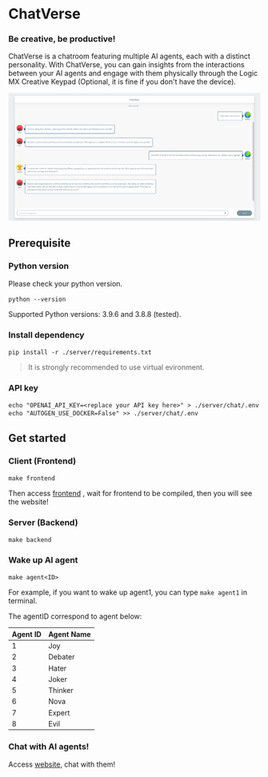 # ChatVerse
### **Be creative, be productive!**

ChatVerse is a chatroom featuring multiple AI agents, each with a distinct personality. With ChatVerse, you can gain insights from the interactions between your AI agents and engage with them physically through the Logic MX Creative Keypad (Optional, it is fine if you don't have the device).

![](./Demo/demo.png)

## Prerequisite
### Python version
Please check your python version.
```
python --version
```
Supported Python versions: 3.9.6 and 3.8.8 (tested).

### Install dependency
```
pip install -r ./server/requirements.txt
```

> It is strongly recommended to use virtual evironment.

### API key
```
echo "OPENAI_API_KEY=<replace your API key here>" > ./server/chat/.env
echo "AUTOGEN_USE_DOCKER=False" >> ./server/chat/.env
```

## Get started
### Client (Frontend)
```
make frontend
```

Then access [frontend](http://127.0.0.1:3000) , wait for frontend to be compiled, then you will see the website!

### Server (Backend)
```
make backend
```

### Wake up AI agent
```
make agent<ID>
```

For example, if you want to wake up agent1, you can type `make agent1` in terminal.

The agentID correspond to agent below:

| Agent ID | Agent Name |
|----------|-------------|
| 1        | Joy |
| 2        | Debater  |
| 3        | Hater |
| 4        | Joker |
| 5 | Thinker |
| 6 | Nova |
| 7 | Expert |
| 8 | Evil |

### Chat with AI agents!
Access [website](http://127.0.0.1:3000), chat with them!